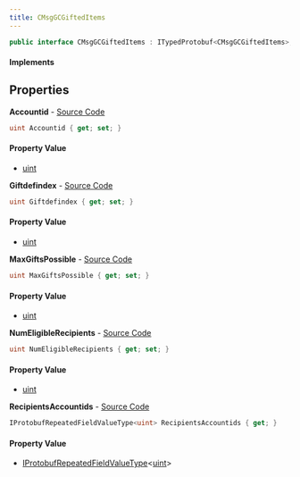 ```yaml
---
title: CMsgGCGiftedItems
---
```


```csharp
public interface CMsgGCGiftedItems : ITypedProtobuf<CMsgGCGiftedItems>, INativeHandle
```

#### Implements

## Properties

**Accountid** - [Source Code](https://github.com/swiftly-solution/swiftlys2/blob/main/managed/src/SwiftlyS2.Generated/Protobufs/Interfaces/CMsgGCGiftedItems.cs#L13)

```csharp
uint Accountid { get; set; }
```

#### Property Value

- [uint](https://learn.microsoft.com/dotnet/api/system.uint32)

**Giftdefindex** - [Source Code](https://github.com/swiftly-solution/swiftlys2/blob/main/managed/src/SwiftlyS2.Generated/Protobufs/Interfaces/CMsgGCGiftedItems.cs#L16)

```csharp
uint Giftdefindex { get; set; }
```

#### Property Value

- [uint](https://learn.microsoft.com/dotnet/api/system.uint32)

**MaxGiftsPossible** - [Source Code](https://github.com/swiftly-solution/swiftlys2/blob/main/managed/src/SwiftlyS2.Generated/Protobufs/Interfaces/CMsgGCGiftedItems.cs#L19)

```csharp
uint MaxGiftsPossible { get; set; }
```

#### Property Value

- [uint](https://learn.microsoft.com/dotnet/api/system.uint32)

**NumEligibleRecipients** - [Source Code](https://github.com/swiftly-solution/swiftlys2/blob/main/managed/src/SwiftlyS2.Generated/Protobufs/Interfaces/CMsgGCGiftedItems.cs#L22)

```csharp
uint NumEligibleRecipients { get; set; }
```

#### Property Value

- [uint](https://learn.microsoft.com/dotnet/api/system.uint32)

**RecipientsAccountids** - [Source Code](https://github.com/swiftly-solution/swiftlys2/blob/main/managed/src/SwiftlyS2.Generated/Protobufs/Interfaces/CMsgGCGiftedItems.cs#L25)

```csharp
IProtobufRepeatedFieldValueType<uint> RecipientsAccountids { get; }
```

#### Property Value

- [IProtobufRepeatedFieldValueType](/docs/api/shared/netmessages/iprotobufrepeatedfieldvaluetype-1)<[uint](https://learn.microsoft.com/dotnet/api/system.uint32)>

